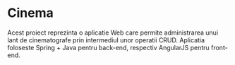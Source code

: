 # Cinema

Acest proiect reprezinta o aplicatie Web care permite administrarea unui 
lant de cinematografe prin intermediul unor operatii CRUD. Aplicatia foloseste Spring + Java pentru back-end,
respectiv AngularJS pentru front-end.
